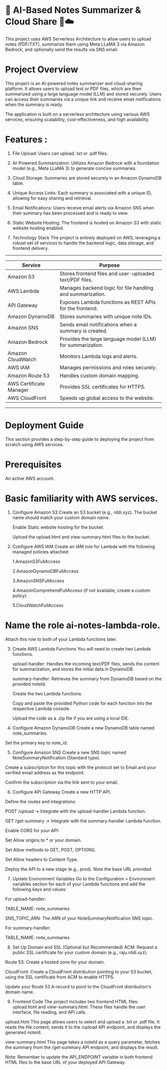 # 🧠 AI-Based Notes Summarizer & Cloud Share 📄☁️
 This project uses AWS Serverless Architecture to allow users to upload notes (PDF/TXT), summarize them using Meta LLaMA 3 via Amazon Bedrock, and optionally send the results via SNS email. 

 
# Project Overview
This project is an AI-powered notes summarizer and cloud-sharing platform. It allows users to upload text or PDF files, which are then summarized using a large language model (LLM) and stored securely. Users can access their summaries via a unique link and receive email notifications when the summary is ready.

The application is built on a serverless architecture using various AWS services, ensuring scalability, cost-effectiveness, and high availability.

# Features :

1. File Upload:
 Users can upload .txt or .pdf files.

2. AI-Powered Summarization: 
    Utilizes Amazon Bedrock with a foundation model (e.g., Meta LLaMA 3) to generate concise summaries.

3. Cloud Storage:
    Summaries are stored securely in an Amazon DynamoDB table.

4. Unique Access Links:
    Each summary is associated with a unique ID, allowing for easy sharing and retrieval.

5. Email Notifications:
    Users receive email alerts via Amazon SNS when their summary has been processed and is ready to view.

6. Static Website Hosting:
    The frontend is hosted on Amazon S3 with static website hosting enabled.

7. Technology Stack
    The project is entirely deployed on AWS, leveraging a robust set of services to handle the backend logic, data storage, and frontend delivery.

--------------------------------------------------------------------------------------------
|       Service               |               Purpose                                      |
| --------------------------- | ---------------------------------------------------------- |
|   Amazon S3                 | Stores frontend files and user-uploaded text/PDF files.    |
|   AWS Lambda                | Manages backend logic for file handling and summarization. |
|   API Gateway               | Exposes Lambda functions as REST APIs for the frontend.    |
|   Amazon DynamoDB           | Stores summaries with unique note IDs.                     |
|   Amazon SNS                | Sends email notifications when a summary is created.       |
|   Amazon Bedrock            | Provides the large language model (LLM) for summarization. |
|   Amazon CloudWatch         | Monitors Lambda logs and alerts.                           |
|   AWS IAM                   | Manages permissions and roles securely.                    |
|   Amazon Route 53           | Handles custom domain mapping.                             |
|   AWS Certificate Manager   | Provides SSL certificates for HTTPS.                       |
|   AWS CloudFront            | Speeds up global access to the website.                    |
-------------------------------------------------------------------------------------------

# Deployment Guide
  This section provides a step-by-step guide to deploying the project from scratch using AWS services.

# Prerequisites
  An active AWS account.

# Basic familiarity with AWS services.

1. Configure Amazon S3
   Create an S3 bucket (e.g., rddi.xyz). The bucket name should match your custom domain name.
   
   Enable Static website hosting for the bucket.
   
   Upload the upload.html and view-summary.html files to the bucket.

2. Configure AWS IAM
   Create an IAM role for Lambda with the following managed policies attached:

   1.AmazonS3FullAccess

   2.AmazonDynamoDBFullAccess

   3.AmazonSNSFullAccess

   4.AmazonComprehendFullAccess (if not available, create a custom policy)

   5.CloudWatchFullAccess

# Name the role ai-notes-lambda-role.
  
Attach this role to both of your Lambda functions later.

3. Create AWS Lambda Functions
   You will need to create two Lambda functions.

   upload-handler: Handles the incoming text/PDF files, sends the content for summarization, and stores the initial data in DynamoDB.
   
   summary-handler: Retrieves the summary from DynamoDB based on the provided noteId.

   Create the two Lambda functions.

   Copy and paste the provided Python code for each function into the respective Lambda console.

   Upload the code as a .zip file if you are using a local IDE.

4. Configure Amazon DynamoDB
Create a new DynamoDB table named note_summaries.

Set the primary key to note_id.

5. Configure Amazon SNS
Create a new SNS topic named NoteSummaryNotification (Standard type).

Create a subscription for this topic with the protocol set to Email and your verified email address as the endpoint.

Confirm the subscription via the link sent to your email.

6. Configure API Gateway
Create a new HTTP API.

Define the routes and integrations:

POST /upload → Integrate with the upload-handler Lambda function.

GET /get-summary → Integrate with the summary-handler Lambda function.

Enable CORS for your API:

Set Allow origins to * or your domain.

Set Allow methods to GET, POST, OPTIONS.

Set Allow headers to Content-Type.

Deploy the API to a new stage (e.g., prod). Note the base URL provided.

7. Update Environment Variables
Go to the Configuration > Environment variables section for each of your Lambda functions and add the following keys and values:

For upload-handler:

TABLE_NAME: note_summaries

SNS_TOPIC_ARN: The ARN of your NoteSummaryNotification SNS topic.

For summary-handler:

TABLE_NAME: note_summaries

8. Set Up Domain and SSL (Optional but Recommended)
ACM: Request a public SSL certificate for your custom domain (e.g., raju.rddi.xyz).

Route 53: Create a hosted zone for your domain.

CloudFront: Create a CloudFront distribution pointing to your S3 bucket, using the SSL certificate from ACM to enable HTTPS.

Update your Route 53 A-record to point to the CloudFront distribution's domain name.

9. Frontend Code
The project includes two frontend HTML files: upload.html and view-summary.html. These files handle the user interface, file reading, and API calls.

upload.html
This page allows users to select and upload a .txt or .pdf file. It reads the file content, sends it to the /upload API endpoint, and displays the generated noteId.

view-summary.html
This page takes a noteId as a query parameter, fetches the summary from the /get-summary API endpoint, and displays the result.

Note: Remember to update the API_ENDPOINT variable in both frontend HTML files to the base URL of your deployed API Gateway.





